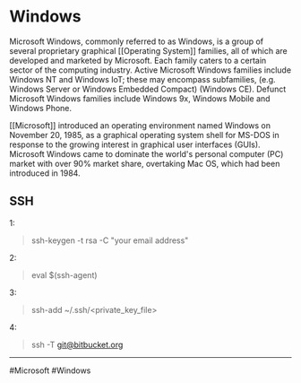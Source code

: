 # Windows
Microsoft Windows, commonly referred to as Windows, is a group of several proprietary graphical [[Operating System]] families, all of which are developed and marketed by Microsoft. Each family caters to a certain sector of the computing industry. Active Microsoft Windows families include Windows NT and Windows IoT; these may encompass subfamilies, (e.g. Windows Server or Windows Embedded Compact) (Windows CE). Defunct Microsoft Windows families include Windows 9x, Windows Mobile and Windows Phone.

[[Microsoft]] introduced an operating environment named Windows on November 20, 1985, as a graphical operating system shell for MS-DOS in response to the growing interest in graphical user interfaces (GUIs). Microsoft Windows came to dominate the world's personal computer (PC) market with over 90% market share, overtaking Mac OS, which had been introduced in 1984.

## SSH
1:
> ssh-keygen -t rsa -C "your email address"

2:
> eval $(ssh-agent)

3:
> ssh-add ~/.ssh/<private_key_file>

4:
> ssh -T git@bitbucket.org


---
#Microsoft #Windows 